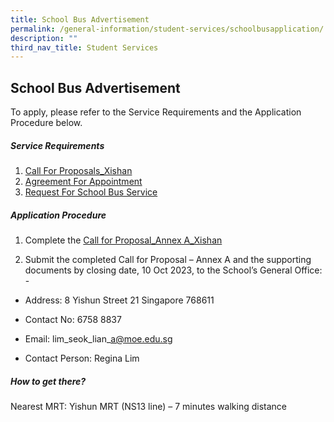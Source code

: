 ```yaml
---
title: School Bus Advertisement
permalink: /general-information/student-services/schoolbusapplication/
description: ""
third_nav_title: Student Services
---
```

##        School Bus Advertisement

 
To apply, please refer to the Service Requirements and the Application Procedure below.

       
##### Service Requirements
1. [Call For Proposals_Xishan](/files/call%20for%20proposals_xishan.pdf)
2. [Agreement For Appointment](/files/agreement%20for%20appointment.pdf)
3. [Request For School Bus Service](/files/request%20for%20school%20bus%20service.pdf)

     
##### Application Procedure
           
1. Complete the [Call for Proposal_Annex A_Xishan](/files/call%20for%20proposal_annex%20a_xishan.pdf)

2. Submit the completed Call for Proposal – Annex A and the supporting documents by closing date, 10 Oct 2023, to the School’s General Office: -

* Address: 8 Yishun Street 21 Singapore 768611

* Contact No: 6758 8837

* Email: lim\_seok\_lian\_a@moe.edu.sg

* Contact Person: Regina Lim

##### How to get there?
        
Nearest MRT: Yishun MRT (NS13 line) – 7 minutes walking distance